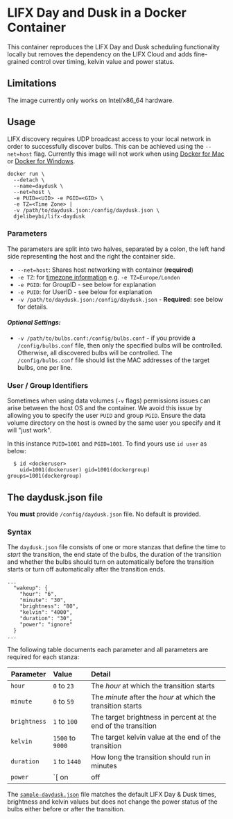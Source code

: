 # LIFX Day and Dusk in a Docker Container

This container reproduces the LIFX Day and Dusk scheduling functionality locally but removes the dependency on the LIFX Cloud and adds fine-grained control over timing, kelvin value and power status. 

## Limitations

The image currently only works on Intel/x86_64 hardware.

## Usage

LIFX discovery requires UDP broadcast access to your local network in order to successfully discover bulbs. This can be achieved using the ```--net=host``` flag. Currently this image will not work when using [Docker for Mac](https://github.com/docker/for-mac/issues/68) or [Docker for Windows](https://github.com/docker/for-win/issues/543).


```
docker run \
  --detach \
  --name=daydusk \
  --net=host \
  -e PUID=<UID> -e PGID=<GID> \
  -e TZ=<Time Zone> |
  -v /path/to/daydusk.json:/config/daydusk.json \
  djelibeybi/lifx-daydusk
```

### Parameters

The parameters are split into two halves, separated by a colon, the left hand side representing the host and the right the container side.

* `--net=host`: Shares host networking with container (**required**)
* `-e TZ`: for [timezone information](https://en.wikipedia.org/wiki/List_of_tz_database_time_zones) e.g. `-e TZ=Europe/London`
* `-e PGID`: for GroupID - see below for explanation
* `-e PUID`: for UserID - see below for explanation
* `-v /path/to/daydusk.json:/config/daydusk.json` - **Required:** see below for details.

#### *Optional Settings:*

* `-v /path/to/bulbs.conf:/config/bulbs.conf` - if you provide a `/config/bulbs.conf` file, then only the specified bulbs will be controlled. Otherwise, all discovered bulbs will be controlled. The `/config/bulbs.conf` file should list the MAC addresses of the target bulbs, one per line.


### User / Group Identifiers

Sometimes when using data volumes (`-v` flags) permissions issues can arise between the host OS and the container. We avoid this issue by allowing you to specify the user `PUID` and group `PGID`. Ensure the data volume directory on the host is owned by the same user you specify and it will "just work".

In this instance `PUID=1001` and `PGID=1001`. To find yours use `id user` as below:

```
  $ id <dockeruser>
    uid=1001(dockeruser) gid=1001(dockergroup) groups=1001(dockergroup)
```

## The daydusk.json file

You **must** provide `/config/daydusk.json` file. No default is provided.

### Syntax

The `daydusk.json` file consists of one or more stanzas that define the time to _start_ the transition, the end state of the bulbs, the duration of the transition and whether the bulbs should turn on automatically before the transition starts or turn off automatically after the transition ends.

```
...
  "wakeup": {
    "hour": "6",
    "minute": "30",
    "brightness": "80",
    "kelvin": "4000",
    "duration": "30",
    "power": "ignore"
  }
...  
```
The following table documents each parameter and all parameters are required for each stanza:

| Parameter    | Value | Detail
| ------------ | :---- | :----- |
| `hour`       | `0` to `23`  | The _hour_ at which the transition starts
| `minute`     | `0` to `59` | The _minute_ after the _hour_ at which the transition starts
| `brightness` | `1` to `100` | The target brightness in percent at the end of the transition |
| `kelvin`     | `1500` to `9000` | The target kelvin value at the end of the transition |
| `duration`   | `1` to `1440` | How long the transition should run in minutes |
| `power`      | `[ on | off | ignore ]` | Either the bulbs turn _on_ before the transition starts or turn _off_ when it ends. If you specify ignore, the power state remains unchanged. |

The [`sample-daydusk.json`](https://github.com/Djelibeybi/docker-lifx-daydusk/blob/master/sample-daydusk.json) file matches the default LIFX Day & Dusk times, brightness and kelvin values but does not change the power status of the bulbs either before or after the transition.

